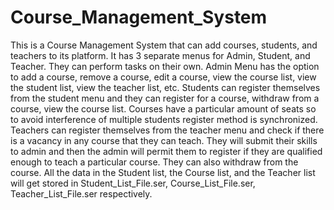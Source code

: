 # Course_Management_System
This is a Course Management System that can add courses, students, and teachers to its platform.
It has 3 separate menus for Admin, Student, and Teacher. They can perform tasks on their own.
Admin Menu has the option to add a course, remove a course, edit a course, view the course list, view the student list, view the teacher list, etc.
Students can register themselves from the student menu and they can register for a course, withdraw from a course, view the course list. Courses have a particular amount of seats so to avoid interference of multiple students register method is synchronized.
Teachers can register themselves from the teacher menu and check if there is a vacancy in any course that they can teach. They will submit their skills to admin and then the admin will permit them to register if they are qualified enough to teach a particular course. They can also withdraw from the course.
All the data in the Student list, the Course list, and the Teacher list will get stored in Student_List_File.ser, Course_List_File.ser, Teacher_List_File.ser respectively.
